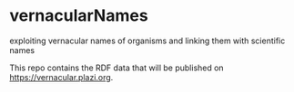 # vernacularNames
exploiting vernacular names of organisms and linking them with scientific names

This repo contains the RDF data that will be published on https://vernacular.plazi.org.
